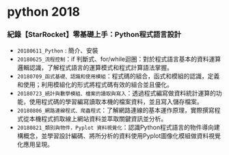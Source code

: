 # python 2018
### 紀錄【StarRocket】零基礎上手：Python程式語言設計
* `20180611_Python` : 簡介、安裝
* `20180625_流程控制`：if 判斷式、for/while迴圈：對於程式語言基本的資料運算邏輯認識，了解程式語言的運算模式和程式計算語法掌握。
* `20180709_函式基礎、認識和使用模組`：程式碼的組合，函式和模組的認識，定義和使用；利用模組化的形式將程式碼有效的組合並且優化。
* `20180723_統計與數學模組、檔案的讀取與寫入`：透過程式編寫做資料統計運算的功能，使用程式碼的學習編寫讀取本機的檔案資料，並且寫入儲存檔案。
* `20180806_網路連線程式、爬蟲程式`：了解網路連線的基本運作原理，實際撰寫程式從本機程式抓取線上網站資料並萃取關鍵資訊並分析。
* `20180821_類別與物件，Pyplot 資料視覺化`：認識Python程式語言的物件導向建構概念，並學習設計編碼、將所分析的資料使用Pyplot圖像化模組做資料視覺化應用呈現。
	
	
